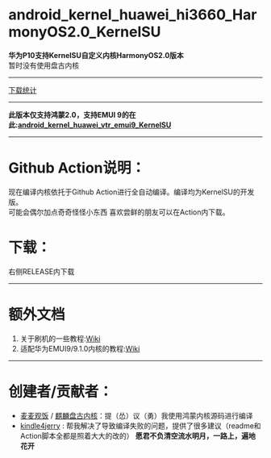 
# android_kernel_huawei_hi3660_HarmonyOS2.0_KernelSU
**华为P10支持KernelSU自定义内核HarmonyOS2.0版本**  
暂时没有使用盘古内核 
***
[下载统计](https://gra.caldis.me/?url=https://github.com/Blank118/HUAWEI-VKY-Kernel-Project)  
   
***
**此版本仅支持鸿蒙2.0，支持EMUI 9的在此:[android_kernel_huawei_vtr_emui9_KernelSU](https://github.com/Coconutat/android_kernel_huawei_vtr_emui9_KernelSU)**  
***
# Github Action说明：
现在编译内核依托于Github Action进行全自动编译。编译均为KernelSU的开发版。  
可能会偶尔加点奇奇怪怪小东西
喜欢尝鲜的朋友可以在Action内下载。  

# 下载：  
右侧RELEASE内下载

***
# 额外文档
1. 关于刷机的一些教程:[Wiki](https://github.com/Coconutat/HuaweiP10-GSI-And-Modify-Tutorial/wiki)  
2. 适配华为EMUI9/9.1.0内核的教程:[Wiki](https://github.com/Coconutat/HuaweiP10-GSI-And-Modify-Or-Support-KernelSU-Tutorial/wiki/7.KernelSU%E9%80%82%E9%85%8DEMUI9%E6%88%969.1.0%E7%B3%BB%E7%BB%9F%E7%9A%84%E5%86%85%E6%A0%B8)  

***  
# 创建者/贡献者： 
 + [麦麦观饭](https://github.com/maimaiguanfan) / [麒麟盘古内核](https://github.com/maimaiguanfan/android_kernel_huawei_hi3660/)：提（怂）议（勇）我使用鸿蒙内核源码进行编译
 + [kindle4jerry](https://github.com/Coconutat) : 帮我解决了导致编译失败的问题，提供了很多建议（readme和Action脚本全都是照着大大的改的）
**愿君不负清空流水明月，一路上，遍地花开**  